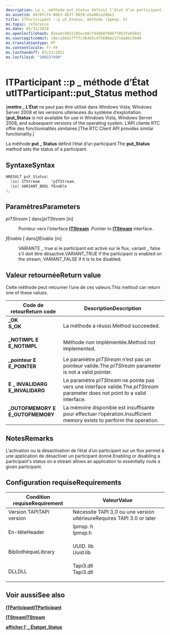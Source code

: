 ```yaml
---
description: La \_ méthode put Status définit l’état d’un participant.
ms.assetid: 8478fcf4-00b3-4b77-9859-e5a80ce24be1
title: ITParticipant ::p ut_Status, méthode (Ipmsp. h)
ms.topic: reference
ms.date: 05/31/2018
ms.openlocfilehash: 82eadc9832105ecb0cf440b070dbff8b3fe658d1
ms.sourcegitcommit: c8ec1ded1ffffc364d3c4f560bb2171da0dc5040
ms.translationtype: MT
ms.contentlocale: fr-FR
ms.lasthandoff: 03/22/2021
ms.locfileid: "106537499"
---
```

# <a name="itparticipantput_status-method"></a><span data-ttu-id="e8bf3-103">ITParticipant ::p \_ méthode d’État ut</span><span class="sxs-lookup"><span data-stu-id="e8bf3-103">ITParticipant::put\_Status method</span></span>

<span data-ttu-id="e8bf3-104">\[**mettre \_ L’État** ne peut pas être utilisé dans Windows Vista, Windows Server 2008 et les versions ultérieures du système d’exploitation.</span><span class="sxs-lookup"><span data-stu-id="e8bf3-104">\[**put\_Status** is not available for use in Windows Vista, Windows Server 2008, and subsequent versions of the operating system.</span></span> <span data-ttu-id="e8bf3-105">L’API cliente RTC offre des fonctionnalités similaires.\]</span><span class="sxs-lookup"><span data-stu-id="e8bf3-105">The RTC Client API provides similar functionality.\]</span></span>

<span data-ttu-id="e8bf3-106">La méthode **put \_ Status** définit l’état d’un participant.</span><span class="sxs-lookup"><span data-stu-id="e8bf3-106">The **put\_Status** method sets the status of a participant.</span></span>

## <a name="syntax"></a><span data-ttu-id="e8bf3-107">Syntaxe</span><span class="sxs-lookup"><span data-stu-id="e8bf3-107">Syntax</span></span>


```C++
HRESULT put_Status(
  [in] ITStream     *pITStream,
  [in] VARIANT_BOOL fEnable
);
```



## <a name="parameters"></a><span data-ttu-id="e8bf3-108">Paramètres</span><span class="sxs-lookup"><span data-stu-id="e8bf3-108">Parameters</span></span>

<dl> <dt>

<span data-ttu-id="e8bf3-109">*pITStream* \[ dans\]</span><span class="sxs-lookup"><span data-stu-id="e8bf3-109">*pITStream* \[in\]</span></span>
</dt> <dd>

<span data-ttu-id="e8bf3-110">Pointeur vers l’interface [**ITStream**](/windows/win32/api/tapi3if/nn-tapi3if-itstream) .</span><span class="sxs-lookup"><span data-stu-id="e8bf3-110">Pointer to [**ITStream**](/windows/win32/api/tapi3if/nn-tapi3if-itstream) interface.</span></span>

</dd> <dt>

<span data-ttu-id="e8bf3-111">*fEnable* \[ dans\]</span><span class="sxs-lookup"><span data-stu-id="e8bf3-111">*fEnable* \[in\]</span></span>
</dt> <dd>

<span data-ttu-id="e8bf3-112">VARIANTE \_ true si le participant est activé sur le flux, variant \_ false s’il doit être désactivé.</span><span class="sxs-lookup"><span data-stu-id="e8bf3-112">VARIANT\_TRUE if the participant is enabled on the stream, VARIANT\_FALSE if it is to be disabled.</span></span>

</dd> </dl>

## <a name="return-value"></a><span data-ttu-id="e8bf3-113">Valeur retournée</span><span class="sxs-lookup"><span data-stu-id="e8bf3-113">Return value</span></span>

<span data-ttu-id="e8bf3-114">Cette méthode peut retourner l’une de ces valeurs.</span><span class="sxs-lookup"><span data-stu-id="e8bf3-114">This method can return one of these values.</span></span>



| <span data-ttu-id="e8bf3-115">Code de retour</span><span class="sxs-lookup"><span data-stu-id="e8bf3-115">Return code</span></span>                                                                                   | <span data-ttu-id="e8bf3-116">Description</span><span class="sxs-lookup"><span data-stu-id="e8bf3-116">Description</span></span>                                                               |
|-----------------------------------------------------------------------------------------------|---------------------------------------------------------------------------|
| <dl> <span data-ttu-id="e8bf3-117"><dt>**\_OK**</dt></span><span class="sxs-lookup"><span data-stu-id="e8bf3-117"><dt>**S\_OK**</dt></span></span> </dl>          | <span data-ttu-id="e8bf3-118">La méthode a réussi.</span><span class="sxs-lookup"><span data-stu-id="e8bf3-118">Method succeeded.</span></span><br/>                                              |
| <dl> <span data-ttu-id="e8bf3-119"><dt>**\_NOTIMPL E**</dt></span><span class="sxs-lookup"><span data-stu-id="e8bf3-119"><dt>**E\_NOTIMPL**</dt></span></span> </dl>     | <span data-ttu-id="e8bf3-120">Méthode non implémentée.</span><span class="sxs-lookup"><span data-stu-id="e8bf3-120">Method not implemented.</span></span><br/>                                        |
| <dl> <span data-ttu-id="e8bf3-121"><dt>**\_pointeur E**</dt></span><span class="sxs-lookup"><span data-stu-id="e8bf3-121"><dt>**E\_POINTER**</dt></span></span> </dl>     | <span data-ttu-id="e8bf3-122">Le paramètre *pITStream* n’est pas un pointeur valide.</span><span class="sxs-lookup"><span data-stu-id="e8bf3-122">The *pITStream* parameter is not a valid pointer.</span></span><br/>              |
| <dl> <span data-ttu-id="e8bf3-123"><dt>**E \_ INVALIDARG**</dt></span><span class="sxs-lookup"><span data-stu-id="e8bf3-123"><dt>**E\_INVALIDARG**</dt></span></span> </dl>  | <span data-ttu-id="e8bf3-124">Le paramètre *pITStream* ne pointe pas vers une interface valide.</span><span class="sxs-lookup"><span data-stu-id="e8bf3-124">The *pITStream* parameter does not point to a valid interface.</span></span><br/> |
| <dl> <span data-ttu-id="e8bf3-125"><dt>**\_OUTOFMEMORY E**</dt></span><span class="sxs-lookup"><span data-stu-id="e8bf3-125"><dt>**E\_OUTOFMEMORY**</dt></span></span> </dl> | <span data-ttu-id="e8bf3-126">La mémoire disponible est insuffisante pour effectuer l’opération.</span><span class="sxs-lookup"><span data-stu-id="e8bf3-126">Insufficient memory exists to perform the operation.</span></span><br/>           |



 

## <a name="remarks"></a><span data-ttu-id="e8bf3-127">Notes</span><span class="sxs-lookup"><span data-stu-id="e8bf3-127">Remarks</span></span>

<span data-ttu-id="e8bf3-128">L’activation ou la désactivation de l’état d’un participant sur un flux permet à une application de désactiver un participant donné.</span><span class="sxs-lookup"><span data-stu-id="e8bf3-128">Enabling or disabling a participant's status on a stream allows an application to essentially mute a given participant.</span></span>

## <a name="requirements"></a><span data-ttu-id="e8bf3-129">Configuration requise</span><span class="sxs-lookup"><span data-stu-id="e8bf3-129">Requirements</span></span>



| <span data-ttu-id="e8bf3-130">Condition requise</span><span class="sxs-lookup"><span data-stu-id="e8bf3-130">Requirement</span></span> | <span data-ttu-id="e8bf3-131">Valeur</span><span class="sxs-lookup"><span data-stu-id="e8bf3-131">Value</span></span> |
|-------------------------|--------------------------------------------------------------------------------------|
| <span data-ttu-id="e8bf3-132">Version TAPI</span><span class="sxs-lookup"><span data-stu-id="e8bf3-132">TAPI version</span></span><br/> | <span data-ttu-id="e8bf3-133">Nécessite TAPI 3,0 ou une version ultérieure</span><span class="sxs-lookup"><span data-stu-id="e8bf3-133">Requires TAPI 3.0 or later</span></span><br/>                                                |
| <span data-ttu-id="e8bf3-134">En-tête</span><span class="sxs-lookup"><span data-stu-id="e8bf3-134">Header</span></span><br/>       | <dl> <span data-ttu-id="e8bf3-135"><dt>Ipmsp. h</dt></span><span class="sxs-lookup"><span data-stu-id="e8bf3-135"><dt>Ipmsp.h</dt></span></span> </dl>   |
| <span data-ttu-id="e8bf3-136">Bibliothèque</span><span class="sxs-lookup"><span data-stu-id="e8bf3-136">Library</span></span><br/>      | <dl> <span data-ttu-id="e8bf3-137"><dt>UUID. lib</dt></span><span class="sxs-lookup"><span data-stu-id="e8bf3-137"><dt>Uuid.lib</dt></span></span> </dl>  |
| <span data-ttu-id="e8bf3-138">DLL</span><span class="sxs-lookup"><span data-stu-id="e8bf3-138">DLL</span></span><br/>          | <dl> <span data-ttu-id="e8bf3-139"><dt>Tapi3.dll</dt></span><span class="sxs-lookup"><span data-stu-id="e8bf3-139"><dt>Tapi3.dll</dt></span></span> </dl> |



## <a name="see-also"></a><span data-ttu-id="e8bf3-140">Voir aussi</span><span class="sxs-lookup"><span data-stu-id="e8bf3-140">See also</span></span>

<dl> <dt>

[<span data-ttu-id="e8bf3-141">**ITParticipant**</span><span class="sxs-lookup"><span data-stu-id="e8bf3-141">**ITParticipant**</span></span>](itparticipant.md)
</dt> <dt>

[<span data-ttu-id="e8bf3-142">**ITStream**</span><span class="sxs-lookup"><span data-stu-id="e8bf3-142">**ITStream**</span></span>](/windows/win32/api/tapi3if/nn-tapi3if-itstream)
</dt> <dt>

[<span data-ttu-id="e8bf3-143">**afficher l' \_ État**</span><span class="sxs-lookup"><span data-stu-id="e8bf3-143">**get\_Status**</span></span>](itparticipant-get-status.md)
</dt> </dl>

 


